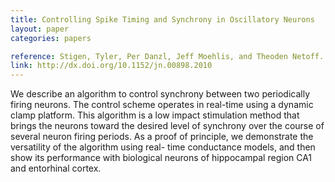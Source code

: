 ```yaml
---
title: Controlling Spike Timing and Synchrony in Oscillatory Neurons
layout: paper
categories: papers

reference: Stigen, Tyler, Per Danzl, Jeff Moehlis, and Theoden Netoff. Controlling Spike Timing and Synchrony in Oscillatory Neurons. J Neurophysiol (2011) pp. 
link: http://dx.doi.org/10.1152/jn.00898.2010
---
```


We describe an algorithm to control synchrony between two periodically firing neurons. The control scheme operates in real-time using a dynamic clamp platform. This algorithm is a low impact stimulation method that brings the neurons toward the desired level of synchrony over the course of several neuron firing periods. As a proof of principle, we demonstrate the versatility of the algorithm using real- time conductance models, and then show its performance with biological neurons of hippocampal region CA1 and entorhinal cortex.
